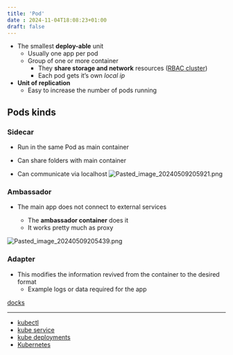 ```yaml
---
title: 'Pod'
date : 2024-11-04T18:08:23+01:00
draft: false
---
```

* The smallest **deploy-able** unit
    * Usually one app per pod
    * Group of one or more container
        * They **share storage and network** resources ([RBAC
            cluster](/Notes/posts/CKA/RBAC_cluster))
        * Each pod gets it’s own *local ip*
* **Unit of replication**
    * Easy to increase the number of pods running

## Pods kinds

### Sidecar

* Run in the same Pod as main container

* Can share folders with main container

* Can communicate via localhost
    ![Pasted_image_20240509205921.png](/Notes/Pasted_image_20240509205921.png)

### Ambassador

* The main app does not connect to external services

    * The **ambassador container** does it
    * It works pretty much as proxy

![Pasted_image_20240509205439.png](/Notes/Pasted_image_20240509205439.png)

### Adapter

* This modifies the information revived from the container to the
    desired format
    * Example logs or data required for the app

[docks](https://raghavramesh.github.io/posts/kubernetes-multi-container-patterns/)

------------------------------------------------------------

* [kubectl](/Notes/posts/CKA/kubectl)
* [kube service](/Notes/posts/CKA/kube_service)
* [kube deployments](/Notes/posts/CKA/kube_deployments)
* [Kubernetes](/Notes/posts/CKA/Kubernetes)



